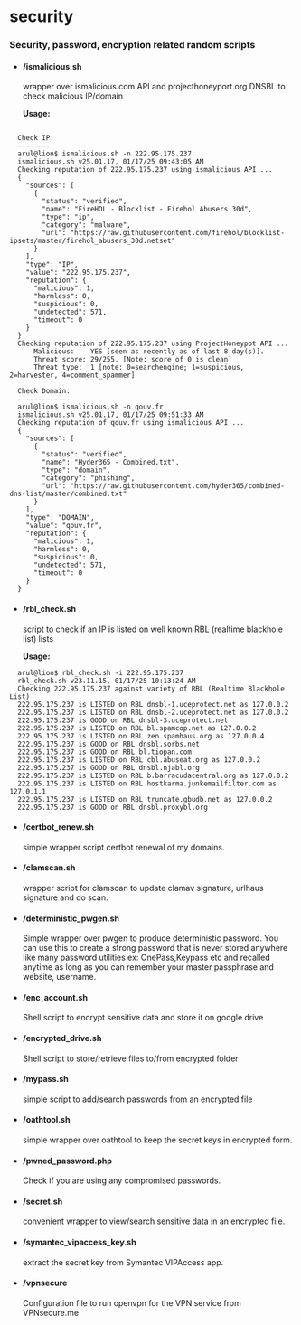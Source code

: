 # security

### Security, password, encryption related random scripts

- #### /ismalicious.sh
  wrapper over ismalicious.com API and projecthoneyport.org DNSBL to check malicious IP/domain

  **Usage:**
```

  Check IP:
  --------
  arul@lion$ ismalicious.sh -n 222.95.175.237
  ismalicious.sh v25.01.17, 01/17/25 09:43:05 AM 
  Checking reputation of 222.95.175.237 using ismalicious API ...
  {
    "sources": [
      {
        "status": "verified",
        "name": "FireHOL - Blocklist - Firehol Abusers 30d",
        "type": "ip",
        "category": "malware",
        "url": "https://raw.githubusercontent.com/firehol/blocklist-ipsets/master/firehol_abusers_30d.netset"
      }
    ],
    "type": "IP",
    "value": "222.95.175.237",
    "reputation": {
      "malicious": 1,
      "harmless": 0,
      "suspicious": 0,
      "undetected": 571,
      "timeout": 0
    }
  }
  Checking reputation of 222.95.175.237 using ProjectHoneypot API ...
	  Malicious:    YES [seen as recently as of last 8 day(s)].
	  Threat score: 29/255. [Note: score of 0 is clean]
	  Threat type:  1 [note: 0=searchengine; 1=suspicious, 2=harvester, 4=comment_spammer]

  Check Domain:
  -------------
  arul@lion$ ismalicious.sh -n qouv.fr
  ismalicious.sh v25.01.17, 01/17/25 09:51:33 AM 
  Checking reputation of qouv.fr using ismalicious API ...
  {
    "sources": [
      {
        "status": "verified",
        "name": "Hyder365 - Combined.txt",
        "type": "domain",
        "category": "phishing",
        "url": "https://raw.githubusercontent.com/hyder365/combined-dns-list/master/combined.txt"
      }
    ],
    "type": "DOMAIN",
    "value": "qouv.fr",
    "reputation": {
      "malicious": 1,
      "harmless": 0,
      "suspicious": 0,
      "undetected": 571,
      "timeout": 0
    }
  }

```

- #### /rbl_check.sh
  script to check if an IP is listed on well known RBL (realtime blackhole list) lists

  **Usage:**
```
  arul@lion$ rbl_check.sh -i 222.95.175.237
  rbl_check.sh v23.11.15, 01/17/25 10:13:24 AM 
  Checking 222.95.175.237 against variety of RBL (Realtime Blackhole List)
  222.95.175.237 is LISTED on RBL dnsbl-1.uceprotect.net as 127.0.0.2
  222.95.175.237 is LISTED on RBL dnsbl-2.uceprotect.net as 127.0.0.2
  222.95.175.237 is GOOD on RBL dnsbl-3.uceprotect.net
  222.95.175.237 is LISTED on RBL bl.spamcop.net as 127.0.0.2
  222.95.175.237 is LISTED on RBL zen.spamhaus.org as 127.0.0.4
  222.95.175.237 is GOOD on RBL dnsbl.sorbs.net
  222.95.175.237 is GOOD on RBL bl.tiopan.com
  222.95.175.237 is LISTED on RBL cbl.abuseat.org as 127.0.0.2
  222.95.175.237 is GOOD on RBL dnsbl.njabl.org
  222.95.175.237 is LISTED on RBL b.barracudacentral.org as 127.0.0.2
  222.95.175.237 is LISTED on RBL hostkarma.junkemailfilter.com as 127.0.1.1
  222.95.175.237 is LISTED on RBL truncate.gbudb.net as 127.0.0.2
  222.95.175.237 is GOOD on RBL dnsbl.proxybl.org
```

- #### /certbot_renew.sh
  simple wrapper script certbot renewal of my domains.
  
- #### /clamscan.sh
  wrapper script for clamscan to update clamav signature, urlhaus signature and do scan.
  
- #### /deterministic_pwgen.sh
  Simple wrapper over pwgen to produce deterministic password. You can use this to create a strong password 
  that is never stored anywhere like many password utilities ex: OnePass,Keypass etc and recalled anytime
  as long as you can remember your master passphrase and website, username.

- #### /enc_account.sh 
  Shell script to encrypt sensitive data and store it on google drive

- #### /encrypted_drive.sh
  Shell script to store/retrieve files to/from encrypted folder

- #### /mypass.sh
  simple script to add/search passwords from an encrypted file
  
- #### /oathtool.sh
  simple wrapper over oathtool to keep the secret keys in encrypted form.

- #### /pwned_password.php
  Check if you are using any compromised passwords.

- #### /secret.sh
  convenient wrapper to view/search sensitive data in an encrypted file.

- #### /symantec_vipaccess_key.sh
  extract the secret key from Symantec VIPAccess app.

- #### /vpnsecure
  Configuration file to run openvpn for the VPN service from VPNsecure.me
  
